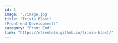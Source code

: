 ```yaml
---
id: 1
image: './image.jpg'
title: "Trivia Blast!      
(Front-end Development)"
category: "Front End"
link: "https://etrenholm.github.io/trivia-blast/"
---
```

